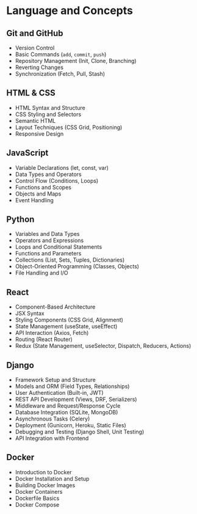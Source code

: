 # Language and Concepts

## Git and GitHub
- Version Control  
- Basic Commands (`add`, `commit`, `push`)  
- Repository Management (Init, Clone, Branching)  
- Reverting Changes  
- Synchronization (Fetch, Pull, Stash)  

## HTML & CSS
- HTML Syntax and Structure  
- CSS Styling and Selectors  
- Semantic HTML  
- Layout Techniques (CSS Grid, Positioning)  
- Responsive Design  

## JavaScript
- Variable Declarations (let, const, var)  
- Data Types and Operators  
- Control Flow (Conditions, Loops)  
- Functions and Scopes  
- Objects and Maps  
- Event Handling  

## Python
- Variables and Data Types  
- Operators and Expressions  
- Loops and Conditional Statements  
- Functions and Parameters
- Collections (List, Sets, Tuples, Dictionaries)  
- Object-Oriented Programming (Classes, Objects)  
- File Handling and I/O   

## React
- Component-Based Architecture  
- JSX Syntax  
- Styling Components (CSS Grid, Alignment)  
- State Management (useState, useEffect)  
- API Interaction (Axios, Fetch)  
- Routing (React Router)  
- Redux (State Management, useSelector, Dispatch, Reducers, Actions)  

## Django
- Framework Setup and Structure  
- Models and ORM (Field Types, Relationships)  
- User Authentication (Built-in, JWT)  
- REST API Development (Views, DRF, Serializers)  
- Middleware and Request/Response Cycle  
- Database Integration (SQLite, MongoDB)  
- Asynchronous Tasks (Celery)  
- Deployment (Gunicorn, Heroku, Static Files)  
- Debugging and Testing (Django Shell, Unit Testing)  
- API Integration with Frontend

## Docker
- Introduction to Docker  
- Docker Installation and Setup  
- Building Docker Images  
- Docker Containers  
- Dockerfile Basics
- Docker Compose  

